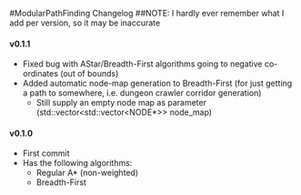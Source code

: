 #ModularPathFinding Changelog
##NOTE: I hardly ever remember what I add per version, so it may be inaccurate

#### v0.1.1
- Fixed bug with AStar/Breadth-First algorithms going to negative co-ordinates (out of bounds)
- Added automatic node-map generation to Breadth-First (for just getting a path to somewhere, i.e. dungeon crawler corridor generation)
	+ Still supply an empty node map as parameter (std::vector<std::vector<NODE*>> node_map)

#### v0.1.0
- First commit
- Has the following algorithms:
	+ Regular A* (non-weighted)
	+ Breadth-First